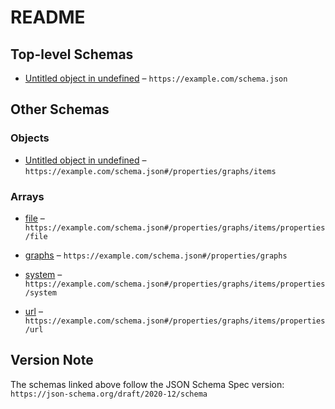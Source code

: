 # README

## Top-level Schemas

* [Untitled object in undefined](./kgsteward.md "This is the JSON schema to validate YAML files for kgstweard") – `https://example.com/schema.json`

## Other Schemas

### Objects

* [Untitled object in undefined](./kgsteward-properties-graphs-items.md) – `https://example.com/schema.json#/properties/graphs/items`

### Arrays

* [file](./kgsteward-properties-graphs-items-properties-file.md) – `https://example.com/schema.json#/properties/graphs/items/properties/file`

* [graphs](./kgsteward-properties-graphs.md) – `https://example.com/schema.json#/properties/graphs`

* [system](./kgsteward-properties-graphs-items-properties-system.md) – `https://example.com/schema.json#/properties/graphs/items/properties/system`

* [url](./kgsteward-properties-graphs-items-properties-url.md) – `https://example.com/schema.json#/properties/graphs/items/properties/url`

## Version Note

The schemas linked above follow the JSON Schema Spec version: `https://json-schema.org/draft/2020-12/schema`
